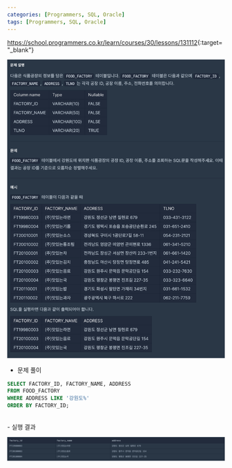 ```yaml
---
categories: [Programmers, SQL, Oracle]
tags: [Programmers, SQL, Oracle] 
---
```


<https://school.programmers.co.kr/learn/courses/30/lessons/131112>{:target="_blank"}

![문제](/assets/img/programmers/sql/oracle/lv.1/%EA%B0%95%EC%9B%90%EB%8F%84%EC%97%90_%EC%9C%84%EC%B9%98%ED%95%9C_%EC%83%9D%EC%82%B0%EA%B3%B5%EC%9E%A5_%EB%AA%A9%EB%A1%9D_%EC%B6%9C%EB%A0%A5%ED%95%98%EA%B8%B0(1).png)

- 문제 풀이

```sql
SELECT FACTORY_ID, FACTORY_NAME, ADDRESS
FROM FOOD_FACTORY
WHERE ADDRESS LIKE '강원도%'
ORDER BY FACTORY_ID;
```

<br>
- 실행 결과

![실행 결과](/assets/img/programmers/sql/oracle/lv.1/%EA%B0%95%EC%9B%90%EB%8F%84%EC%97%90_%EC%9C%84%EC%B9%98%ED%95%9C_%EC%83%9D%EC%82%B0%EA%B3%B5%EC%9E%A5_%EB%AA%A9%EB%A1%9D_%EC%B6%9C%EB%A0%A5%ED%95%98%EA%B8%B0(2).png)